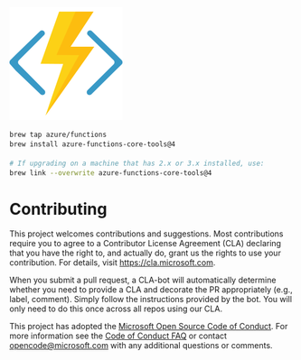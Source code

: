 ﻿![Azure Functions Logo](https://raw.githubusercontent.com/Azure/azure-functions-core-tools/refs/heads/main/eng/res/functions.png)

```bash
brew tap azure/functions
brew install azure-functions-core-tools@4

# If upgrading on a machine that has 2.x or 3.x installed, use:
brew link --overwrite azure-functions-core-tools@4
```

# Contributing

This project welcomes contributions and suggestions.  Most contributions require you to agree to a
Contributor License Agreement (CLA) declaring that you have the right to, and actually do, grant us
the rights to use your contribution. For details, visit https://cla.microsoft.com.

When you submit a pull request, a CLA-bot will automatically determine whether you need to provide
a CLA and decorate the PR appropriately (e.g., label, comment). Simply follow the instructions
provided by the bot. You will only need to do this once across all repos using our CLA.

This project has adopted the [Microsoft Open Source Code of Conduct](https://opensource.microsoft.com/codeofconduct/).
For more information see the [Code of Conduct FAQ](https://opensource.microsoft.com/codeofconduct/faq/) or
contact [opencode@microsoft.com](mailto:opencode@microsoft.com) with any additional questions or comments.
